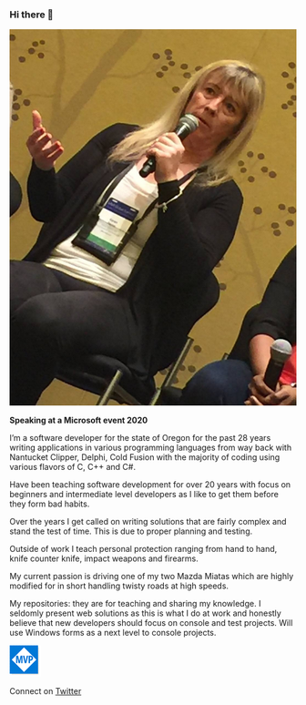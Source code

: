 ### Hi there 👋

![assets/Title.png](./assets/Title.png)

**Speaking at a Microsoft event 2020**

I’m a software developer for the state of Oregon for the past 28 years writing applications in various programming languages from way back with Nantucket Clipper, Delphi, Cold Fusion with the majority of coding using various flavors of C, C++ and C#. 

Have been teaching software development for over 20 years with focus on beginners and intermediate level developers as I like to get them before they form bad habits. 

Over the years I get called on writing solutions that are fairly complex and stand the test of time. This is due to proper planning and testing.

Outside of work I teach personal protection ranging from hand to hand, knife counter knife, impact weapons and firearms. 

My current passion is driving one of my two Mazda Miatas which are highly modified for in short handling twisty roads at high speeds.

My repositories: they are for teaching and sharing my knowledge. I seldomly present web solutions as this is what I do at work and honestly believe that new developers should focus on console and test projects. Will use Windows forms as a next level to console projects. 

![assets/Title.png](./assets/mvp.png)

Connect on [Twitter](https://twitter.com/jamesmcroft)

<!--
**karenpayneoregon/karenpayneoregon** is a ✨ _special_ ✨ repository because its `README.md` (this file) appears on your GitHub profile.

Here are some ideas to get you started:

- 🔭 I’m currently working on ...
- 🌱 I’m currently learning ...
- 👯 I’m looking to collaborate on ...
- 🤔 I’m looking for help with ...
- 💬 Ask me about ...
- 📫 How to reach me: ...
- 😄 Pronouns: ...
- ⚡ Fun fact: ...
-->
